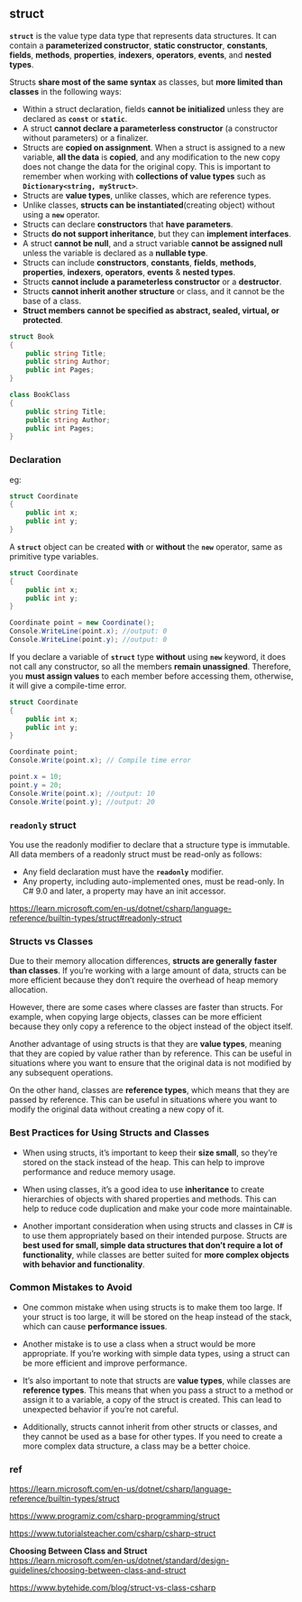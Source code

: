 ## struct

**`struct`** is the value type data type that represents data structures. It can contain a **parameterized constructor**, **static constructor**, **constants**, **fields**, **methods**, **properties**, **indexers**, **operators**, **events**, and **nested types**.

Structs **share most of the same syntax** as classes, but **more limited than classes** in the following ways:

- Within a struct declaration, fields **cannot be initialized** unless they are declared as **`const`** or **`static`**.
- A struct **cannot declare a parameterless constructor** (a constructor without parameters) or a finalizer.
- Structs are **copied on assignment**. When a struct is assigned to a new variable, **all the data** is **copied**, and any modification to the new copy does not change the data for the original copy. This is important to remember when working with **collections of value types** such as **`Dictionary<string, myStruct>`**.
- Structs are **value types**, unlike classes, which are reference types.
- Unlike classes, **structs can be instantiated**(creating object) without using a **`new`** operator.
- Structs can declare **constructors** that **have parameters**.
- Structs **do not support inheritance**, but they can **implement interfaces**.
- A struct **cannot be null**, and a struct variable **cannot be assigned null** unless the variable is declared as a **nullable type**.
- Structs can include **constructors**, **constants**, **fields**, **methods**, **properties**, **indexers**, **operators**, **events** & **nested types**.
- Structs **cannot include a parameterless constructor** or a **destructor**.
- Structs **cannot inherit another structure** or class, and it cannot be the base of a class.
- **Struct members** **cannot be specified as abstract, sealed, virtual, or protected**.


```cs
struct Book
{
    public string Title;
    public string Author;
    public int Pages;
}

class BookClass
{
    public string Title;
    public string Author;
    public int Pages;
}
```

### Declaration

eg:
```cs
struct Coordinate
{
    public int x;
    public int y;
}
```




A **`struct`** object can be created **with** or **without** the **`new`** operator, same as primitive type variables.

```cs
struct Coordinate
{
    public int x;
    public int y;
}

Coordinate point = new Coordinate();
Console.WriteLine(point.x); //output: 0  
Console.WriteLine(point.y); //output: 0
```

If you declare a variable of **`struct`** type **without** using **`new`** keyword, it does not call any constructor, so all the members **remain unassigned**. Therefore, you **must assign values** to each member before accessing them, otherwise, it will give a compile-time error.

```cs
struct Coordinate
{
    public int x;
    public int y;
}

Coordinate point;
Console.Write(point.x); // Compile time error  

point.x = 10;
point.y = 20;
Console.Write(point.x); //output: 10  
Console.Write(point.y); //output: 20
```

### `readonly` struct
You use the readonly modifier to declare that a structure type is immutable. All data members of a readonly struct must be read-only as follows:

- Any field declaration must have the **`readonly`** modifier.
- Any property, including auto-implemented ones, must be read-only. In C# 9.0 and later, a property may have an init accessor.


https://learn.microsoft.com/en-us/dotnet/csharp/language-reference/builtin-types/struct#readonly-struct

### Structs vs Classes
Due to their memory allocation differences, **structs are generally** **faster** **than classes**. If you’re working with a large amount of data, structs can be more efficient because they don’t require the overhead of heap memory allocation.

However, there are some cases where classes are faster than structs. For example, when copying large objects, classes can be more efficient because they only copy a reference to the object instead of the object itself.

Another advantage of using structs is that they are **value types**, meaning that they are copied by value rather than by reference. This can be useful in situations where you want to ensure that the original data is not modified by any subsequent operations.

On the other hand, classes are **reference types**, which means that they are passed by reference. This can be useful in situations where you want to modify the original data without creating a new copy of it.


### Best Practices for Using Structs and Classes

- When using structs, it’s important to keep their **size small**, so they’re stored on the stack instead of the heap. This can help to improve performance and reduce memory usage.

- When using classes, it’s a good idea to use **inheritance** to create hierarchies of objects with shared properties and methods. This can help to reduce code duplication and make your code more maintainable.

- Another important consideration when using structs and classes in C# is to use them appropriately based on their intended purpose. Structs are **best used for small, simple data structures that don’t require a lot of functionality**, while classes are better suited for **more complex objects with behavior and functionality**.



### Common Mistakes to Avoid

- One common mistake when using structs is to make them too large. If your struct is too large, it will be stored on the heap instead of the stack, which can cause **performance issues**.

- Another mistake is to use a class when a struct would be more appropriate. If you’re working with simple data types, using a struct can be more efficient and improve performance.

- It’s also important to note that structs are **value types**, while classes are **reference types**. This means that when you pass a struct to a method or assign it to a variable, a copy of the struct is created. This can lead to unexpected behavior if you’re not careful.

- Additionally, structs cannot inherit from other structs or classes, and they cannot be used as a base for other types. If you need to create a more complex data structure, a class may be a better choice.





### ref
https://learn.microsoft.com/en-us/dotnet/csharp/language-reference/builtin-types/struct

https://www.programiz.com/csharp-programming/struct

https://www.tutorialsteacher.com/csharp/csharp-struct

**Choosing Between Class and Struct** \
https://learn.microsoft.com/en-us/dotnet/standard/design-guidelines/choosing-between-class-and-struct

https://www.bytehide.com/blog/struct-vs-class-csharp

